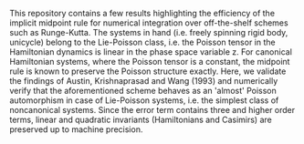 This repository contains a few results highlighting the efficiency of the implicit midpoint rule for numerical integration over off-the-shelf schemes such as Runge-Kutta. The systems in hand (i.e. freely spinning rigid body, unicycle) belong to the Lie-Poisson class, i.e. the Poisson tensor in the Hamiltonian dynamics is linear in the phase space variable z. For canonical Hamiltonian systems, where the Poisson tensor is a constant, the midpoint rule is known to preserve the Poisson structure exactly. Here, we validate the findings of Austin, Krishnaprasad and Wang (1993) and numerically verify that the aforementioned scheme behaves as an 'almost' Poisson automorphism in case of Lie-Poisson systems, i.e. the simplest class of noncanonical systems. Since the error term contains three and higher order terms, linear and quadratic invariants (Hamiltonians and Casimirs) are preserved up to machine precision. 
